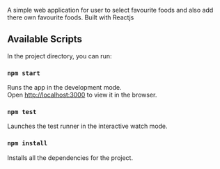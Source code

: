 A simple web application for user to select favourite foods and also add <br>
there own favourite foods. Built with Reactjs

## Available Scripts

In the project directory, you can run:

### `npm start`

Runs the app in the development mode.<br>
Open [http://localhost:3000](http://localhost:3000) to view it in the browser.

### `npm test`

Launches the test runner in the interactive watch mode.

### `npm install`

Installs all the dependencies for the project.
